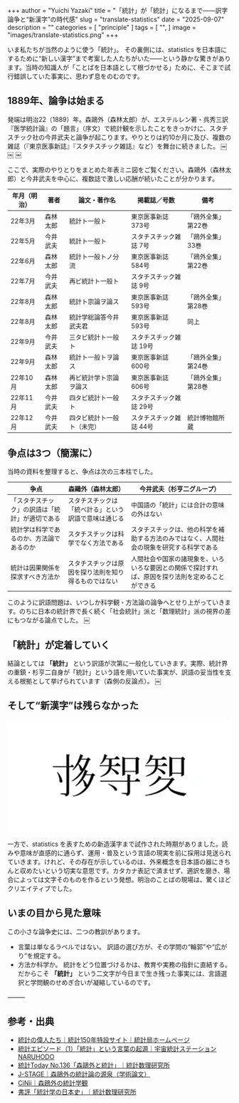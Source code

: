 +++
author = "Yuichi Yazaki"
title = "「統計」が「統計」になるまで——訳字論争と“新漢字”の時代感"
slug = "translate-statistics"
date = "2025-09-07"
description = ""
categories = [
    "principle"
]
tags = [
    "",
]
image = "images/translate-statistics.png"
+++

いま私たちが当然のように使う「統計」。
その裏側には、statistics を日本語にするために“新しい漢字”まで考案した人たちがいた——という静かな驚きがあります。当時の知識人が「ことばを日本語として根づかせる」ために、そこまで試行錯誤していた事実に、思わず息をのむのです。

<!--more-->

## 1889年、論争は始まる

発端は明治22（1889）年。森鷗外（森林太郎）が、エステルレン著・呉秀三訳『医学統計論』の「題言」（序文）で統計観を示したことをきっかけに、スタチスチック社の今井武夫と論争が起こります。やりとりは約10か月に及び、複数の雑誌（『東京医事新誌』『スタチスチック雑誌』など）を舞台に続きました。 ￼ ￼ ￼

ここで、実際のやりとりをまとめた年表ミニ図をご覧ください。森鷗外（森林太郎）と今井武夫を中心に、複数誌で激しい応酬が続いたことが分かります。

| 年月（明治） | 著者      | 論文・著作名                     | 掲載誌／号数         | 備考                 |
|--------------|-----------|----------------------------------|----------------------|----------------------|
| 22年3月      | 森林太郎  | 統計ト一般ト                     | 東京医事新誌 373号   | 「鴎外全集」第22巻   |
| 22年5月      | 今井武夫  | 統計ト一般ト                     | スタチスチック雑誌 7号 | 「鴎外全集」33巻    |
| 22年6月      | 森林太郎  | 統計ト一般トノ分流               | 東京医事新誌 584号   | 「鴎外全集」第22巻   |
| 22年7月      | 今井武夫  | 再ビ統計ト一般ト                 | スタチスチック雑誌 9号 |                      |
| 22年8月      | 森林太郎  | 統計ト宗論ヲ論ス                 | 東京医事新誌 593号   | 「鴎外全集」第28巻   |
| 22年8月      | 森林太郎  | 統計学総論答今井武夫君           | 東京医事新誌 593号   | 同上                 |
| 22年9月      | 今井武夫  | 三タビ統計ト一般ト               | スタチスチック雑誌 19号 |                      |
| 22年9月      | 森林太郎  | 統計ト一般トヲ論ス               | 東京医事新誌 600号   | 「鴎外全集」第24巻   |
| 22年10月     | 森林太郎  | 再ビ統計学ト宗論ヲ論ス           | 東京医事新誌 606号   | 「鴎外全集」第28巻   |
| 22年11月     | 今井武夫  | 四タビ統計ト一般ト               | スタチスチック雑誌 29号 |                      |
| 22年12月     | 今井武夫  | 四タビ統計ト一般ト（未完）       | スタチスチック雑誌 44号 | 統計博物館所蔵       |

## 争点は3つ（簡潔に）

当時の資料を整理すると、争点は次の三本柱でした。

| 争点 | 森鷗外（森林太郎）                        | 今井武夫（杉亨二グループ）                          |
|------|--------------------------------------------|----------------------------------------------------|
| 「スタチスチック」の訳語は「統計」が適切である | スタチスチックは「統べ計る」という訳語で意味は通じる | 中国語の「統計」には合計の意味の外はない |
| 統計学は科学であるのか、方法論であるのか | スタチスチックは科学でなく方法である | スタチスチックは、他の科学を補助する方法のみではなく、人間社会の現象を研究する科学である  |
| 統計は因果関係を探求すべき方法か  | スタチスチックは原因を探り法則を知り得るものではない | 人間社会や国家の諸現象を、いろいろな要因との関係で探討すれば、原因を探り法則を定めることができる |


このように訳語問題は、いつしか科学観・方法論の論争へとせり上がっていきます。のちに日本の統計界で長く続く「社会統計」派と「数理統計」派の視界の差にもつながる論点でした。 ￼

## 「統計」が定着していく

結論としては **「統計」** という訳語が次第に一般化していきます。実際、統計界の重鎮・杉亨二自身が「統計」という語を用いていた事実が、訳語の妥当性を支える根拠として挙げられています（森側の反論点）。 ￼

## そして“新漢字”は残らなかった

![](images/translate-statistics.png)

一方で、statistics を表すための新造漢字まで試作された時期がありました。読みや意味が直感的に通らず、運用・普及という言語の現実を前に採用は見送られていきます。けれど、その存在が示しているのは、外来概念を日本語の器にきちんと収めたいという切実な意思です。カタカナ表記で済ませず、適訳を磨き、場合によっては文字そのものを作るという発想。明治のことばの現場は、驚くほどクリエイティブでした。

## いまの目から見た意味

この小さな論争史には、二つの教訓があります。
 - 言葉は単なるラベルではない。 訳語の選び方が、その学問の“輪郭”や“広がり”を規定する。
 - 方法か科学か。 統計をどう位置づけるかは、教育や実務の指針に直結する。
だからこそ **「統計」** という二文字が今日まで生き残った事実には、言語選択と学問観のせめぎ合いが凝縮しているのです。

⸻

## 参考・出典

 - [統計の偉人たち｜統計150年特設サイト｜統計局ホームページ](https://www.stat.go.jp/museum/toukei150/ijin/ijin04.html)
 - [統計エピソード（1）「統計」という言葉の起源｜宇宙統計ステーションNARUHODO](https://www.stat.go.jp/naruhodokids/episode/ep1.html)
 - [統計Today No.136「森鷗外と統計」｜統計数理研究所](https://www.ism.ac.jp/toukei-today/136.html)
 - [J-STAGE｜森鷗外の統計論の源泉（学術論文）](https://www.jstage.jst.go.jp/article/jjscs/37/1/37_1/_article/-char/ja)
 - [CiNii｜森鴎外の統計学観](https://cir.nii.ac.jp/crid/1390001205447263104)
 - [書評「統計学の日本史」｜統計数理研究所](https://www.ism.ac.jp/editsec/toukei/ronbun/vol49/49-2-117.pdf)
